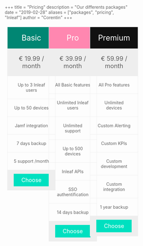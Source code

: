 +++
title = "Pricing"
description = "Our differents packages"
date = "2019-02-28"
aliases = ["packages", "pricing", "Inleaf"]
author = "Corentin"
+++

<style>
p, li { color: rgba(0, 0, 0, 0.61); }

* {
  box-sizing: border-box;
}

.columns {
  float: left;
  width: 33.3%;
  padding: 8px;
}

.price {
  list-style-type: none;
  border: 1px solid #eee;
  margin: 0;
  padding: 0;
  -webkit-transition: 0.3s;
  transition: 0.3s;
}

.price:hover {
  box-shadow: 0 8px 12px 0 rgba(0,0,0,0.2)
}

.price .header {
  background-color: #111;
  color: white;
  font-size: 25px;
}

.price li {
  border-bottom: 1px solid #eee;
  padding: 20px;
  text-align: center;
}

.price .grey {
  background-color: #eee;
  font-size: 20px;
}

.button {
  background-color: #00e0c0;
  border: none;
  color: white;
  padding: 10px 25px;
  text-align: center;
  text-decoration: none;
  font-size: 18px;
}

@media only screen and (max-width: 800px) {
  .columns {
    width: 100%;
  }
}
</style>
</head>
<body>

<div class="columns">
  <ul class="price">
    <li class="header" style="background-color:#018673">Basic</li>
    <li class="grey">€ 19.99 / month</li>
    <li>Up to 3 Inleaf users</li>
    <li>Up to 50 devices</li>
    <li>Jamf integration</li>
    <li>7 days backup</li>
    <li>5 support /month</li>
    <li class="grey"><a href="/contact" class="button">Choose</a></li>
  </ul>
</div>

<div class="columns">
  <ul class="price">
    <li class="header" style="background-color:#FF87B0">Pro</li>
    <li class="grey">€ 39.99 / month</li>
    <li>All Basic features</li>
    <li>Unlimited Inleaf users</li>
    <li>Unlimited support</li>
    <li>Up to 500 devices</li>
    <li>Inleaf APIs</li>
    <li>SSO authentification</li>
    <li>14 days backup</li>
    <li class="grey"><a href="/contact" class="button">Choose</a></li>
  </ul>
</div>

<div class="columns">
  <ul class="price">
    <li class="header">Premium</li>
    <li class="grey">€ 59.99 / month</li>
    <li>All Pro features</li>
    <li>Unlimited devices</li>
    <li>Custom Alerting</li> 
    <li>Custom KPIs</li> 
    <li>Custom development</li>
    <li>Custom integration</li>
    <li>1 year backup</li>
    <li class="grey"><a href="/contact" class="button">Choose</a></li>
  </ul>
</div>

</body>
</html>
